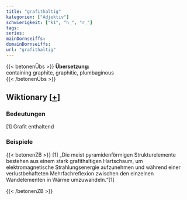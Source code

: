 ```yaml
---
title: "grafithaltig"
kategorien: ["Adjektiv"]
schwierigkeit: ["k1", "h_", "r_"]
tags:
series:
mainDornseiffs:
domainDornseiffs:
url: "grafithaltig"
---
```


{{< betonenÜbs >}}
**Übersetzung:**  
containing graphite, graphitic, plumbaginous  
{{< /betonenÜbs >}}

## Wiktionary [[+](https://de.wiktionary.org/wiki/grafithaltig)]

### Bedeutungen
[1] Grafit enthaltend  

### Beispiele
{{< betonenZB >}}
[1] „Die meist pyramidenförmigen Strukturelemente bestehen aus einem stark grafithaltigen Hartschaum, um elektromagnetische Strahlungsenergie aufzunehmen und während einer verlustbehafteten Mehrfachreflexion zwischen den einzelnen Wandelementen in Wärme umzuwandeln.“[1]  

{{< /betonenZB >}}

